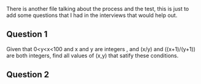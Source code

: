 There is another file talking about the process and the test, this is just to add some questions that I had in the interviews that would help out.

## Question 1
Given that 0<y<x<100 and x and y are integers , and (x/y) and ((x+1)/(y+1)) are both integers, find all values of (x,y) that satify these conditions.


## Question 2


